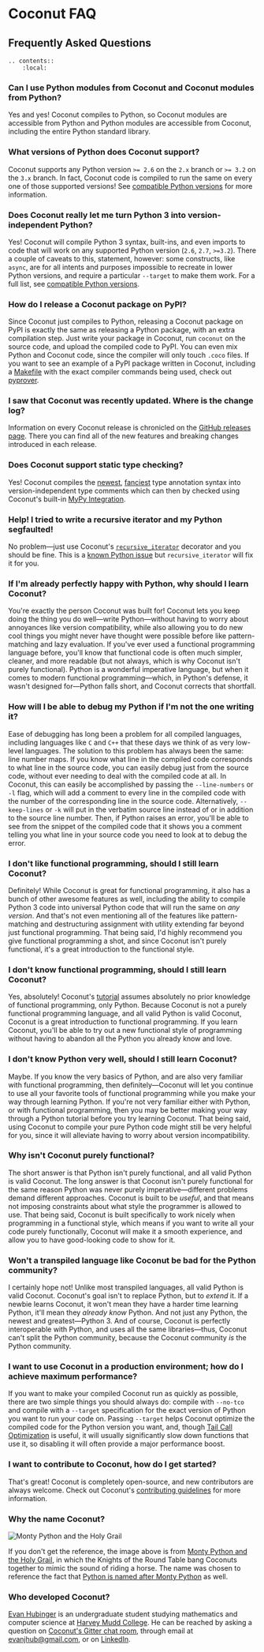 # Coconut FAQ

## Frequently Asked Questions

```eval_rst
.. contents::
    :local:
```

### Can I use Python modules from Coconut and Coconut modules from Python?

Yes and yes! Coconut compiles to Python, so Coconut modules are accessible from Python and Python modules are accessible from Coconut, including the entire Python standard library.

### What versions of Python does Coconut support?

Coconut supports any Python version `>= 2.6` on the `2.x` branch or `>= 3.2` on the `3.x` branch. In fact, Coconut code is compiled to run the same on every one of those supported versions! See [compatible Python versions](DOCS.html#compatible-python-versions) for more information.

### Does Coconut really let me turn Python 3 into version-independent Python?

Yes! Coconut will compile Python 3 syntax, built-ins, and even imports to code that will work on any supported Python version (`2.6`, `2.7`, `>=3.2`). There a couple of caveats to this, statement, however: some constructs, like `async`, are for all intents and purposes impossible to recreate in lower Python versions, and require a particular `--target` to make them work. For a full list, see [compatible Python versions](DOCS.html#compatible-python-versions).

### How do I release a Coconut package on PyPI?

Since Coconut just compiles to Python, releasing a Coconut package on PyPI is exactly the same as releasing a Python package, with an extra compilation step. Just write your package in Coconut, run `coconut` on the source code, and upload the compiled code to PyPI. You can even mix Python and Coconut code, since the compiler will only touch `.coco` files. If you want to see an example of a PyPI package written in Coconut, including a [Makefile](https://github.com/evhub/pyprover/blob/master/Makefile) with the exact compiler commands being used, check out [pyprover](https://github.com/evhub/pyprover).

### I saw that Coconut was recently updated. Where is the change log?

Information on every Coconut release is chronicled on the [GitHub releases page](https://github.com/evhub/coconut/releases). There you can find all of the new features and breaking changes introduced in each release.

### Does Coconut support static type checking?

Yes! Coconut compiles the [newest](https://www.python.org/dev/peps/pep-0526/), [fanciest](https://www.python.org/dev/peps/pep-0484/) type annotation syntax into version-independent type comments which can then by checked using Coconut's built-in [MyPy Integration](http://coconut.readthedocs.io/en/master/DOCS.html#mypy-integration).

### Help! I tried to write a recursive iterator and my Python segfaulted!

No problem—just use Coconut's [`recursive_iterator`](DOCS.html#recursive-iterator) decorator and you should be fine. This is a [known Python issue](http://bugs.python.org/issue14010) but `recursive_iterator` will fix it for you.

### If I'm already perfectly happy with Python, why should I learn Coconut?

You're exactly the person Coconut was built for! Coconut lets you keep doing the thing you do well—write Python—without having to worry about annoyances like version compatibility, while also allowing you to do new cool things you might never have thought were possible before like pattern-matching and lazy evaluation. If you've ever used a functional programming language before, you'll know that functional code is often much simpler, cleaner, and more readable (but not always, which is why Coconut isn't purely functional). Python is a wonderful imperative language, but when it comes to modern functional programming—which, in Python's defense, it wasn't designed for—Python falls short, and Coconut corrects that shortfall.

### How will I be able to debug my Python if I'm not the one writing it?

Ease of debugging has long been a problem for all compiled languages, including languages like `C` and `C++` that these days we think of as very low-level languages. The solution to this problem has always been the same: line number maps. If you know what line in the compiled code corresponds to what line in the source code, you can easily debug just from the source code, without ever needing to deal with the compiled code at all. In Coconut, this can easily be accomplished by passing the `--line-numbers` or `-l` flag, which will add a comment to every line in the compiled code with the number of the corresponding line in the source code. Alternatively, `--keep-lines` or `-k` will put in the verbatim source line instead of or in addition to the source line number. Then, if Python raises an error, you'll be able to see from the snippet of the compiled code that it shows you a comment telling you what line in your source code you need to look at to debug the error.

### I don't like functional programming, should I still learn Coconut?

Definitely! While Coconut is great for functional programming, it also has a bunch of other awesome features as well, including the ability to compile Python 3 code into universal Python code that will run the same on _any version_. And that's not even mentioning all of the features like pattern-matching and destructuring assignment with utility extending far beyond just functional programming. That being said, I'd highly recommend you give functional programming a shot, and since Coconut isn't purely functional, it's a great introduction to the functional style.

### I don't know functional programming, should I still learn Coconut?

Yes, absolutely! Coconut's [tutorial](HELP.html) assumes absolutely no prior knowledge of functional programming, only Python. Because Coconut is not a purely functional programming language, and all valid Python is valid Coconut, Coconut is a great introduction to functional programming. If you learn Coconut, you'll be able to try out a new functional style of programming without having to abandon all the Python you already know and love.

### I don't know Python very well, should I still learn Coconut?

Maybe. If you know the very basics of Python, and are also very familiar with functional programming, then definitely—Coconut will let you continue to use all your favorite tools of functional programming while you make your way through learning Python. If you're not very familiar either with Python, or with functional programming, then you may be better making your way through a Python tutorial before you try learning Coconut. That being said, using Coconut to compile your pure Python code might still be very helpful for you, since it will alleviate having to worry about version incompatibility.

### Why isn't Coconut purely functional?

The short answer is that Python isn't purely functional, and all valid Python is valid Coconut. The long answer is that Coconut isn't purely functional for the same reason Python was never purely imperative—different problems demand different approaches. Coconut is built to be _useful_, and that means not imposing constraints about what style the programmer is allowed to use. That being said, Coconut is built specifically to work nicely when programming in a functional style, which means if you want to write all your code purely functionally, Coconut will make it a smooth experience, and allow you to have good-looking code to show for it.

### Won't a transpiled language like Coconut be bad for the Python community?

I certainly hope not! Unlike most transpiled languages, all valid Python is valid Coconut. Coconut's goal isn't to replace Python, but to _extend_ it. If a newbie learns Coconut, it won't mean they have a harder time learning Python, it'll mean they _already know_ Python. And not just any Python, the newest and greatest—Python 3. And of course, Coconut is perfectly interoperable with Python, and uses all the same libraries—thus, Coconut can't split the Python community, because the Coconut community _is_ the Python community.

### I want to use Coconut in a production environment; how do I achieve maximum performance?

If you want to make your compiled Coconut run as quickly as possible, there are two simple things you should always do: compile with `--no-tco` and compile with a `--target` specification for the exact version of Python you want to run your code on. Passing `--target` helps Coconut optimize the compiled code for the Python version you want, and, though [Tail Call Optimization](DOCS.html#tail-call-optimization) is useful, it will usually significantly slow down functions that use it, so disabling it will often provide a major performance boost.

### I want to contribute to Coconut, how do I get started?

That's great! Coconut is completely open-source, and new contributors are always welcome. Check out Coconut's [contributing guidelines](CONTRIBUTING.html) for more information.

### Why the name Coconut?

![Monty Python and the Holy Grail](http://i.imgur.com/PoFot.jpg)

If you don't get the reference, the image above is from [Monty Python and the Holy Grail](https://en.wikipedia.org/wiki/Monty_Python_and_the_Holy_Grail), in which the Knights of the Round Table bang Coconuts together to mimic the sound of riding a horse. The name was chosen to reference the fact that [Python is named after Monty Python](https://www.python.org/doc/essays/foreword/) as well.

### Who developed Coconut?

[Evan Hubinger](https://github.com/evhub) is an undergraduate student studying mathematics and computer science at [Harvey Mudd College](https://www.hmc.edu/). He can be reached by asking a question on [Coconut's Gitter chat room](https://gitter.im/evhub/coconut), through email at <evanjhub@gmail.com>, or on [LinkedIn](https://www.linkedin.com/in/ehubinger).
